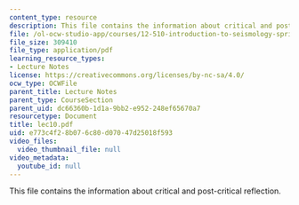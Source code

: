 ```yaml
---
content_type: resource
description: This file contains the information about critical and post-critical reflection.
file: /ol-ocw-studio-app/courses/12-510-introduction-to-seismology-spring-2010/e773c4f28b076c80d07047d25018f593_lec10.pdf
file_size: 309410
file_type: application/pdf
learning_resource_types:
- Lecture Notes
license: https://creativecommons.org/licenses/by-nc-sa/4.0/
ocw_type: OCWFile
parent_title: Lecture Notes
parent_type: CourseSection
parent_uid: dc66360b-1d1a-9bb2-e952-248ef65670a7
resourcetype: Document
title: lec10.pdf
uid: e773c4f2-8b07-6c80-d070-47d25018f593
video_files:
  video_thumbnail_file: null
video_metadata:
  youtube_id: null
---
```

This file contains the information about critical and post-critical reflection.